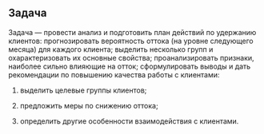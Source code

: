 ## Задача

Задача — провести анализ и подготовить план действий по удержанию клиентов:
прогнозировать вероятность оттока (на уровне следующего месяца) для каждого клиента;
выделить несколько групп и охарактеризовать их основные свойства;
проанализировать признаки, наиболее сильно влияющие на отток;
сформулировать выводы и дать рекомендации по повышению качества работы с клиентами:

1) выделить целевые группы клиентов;

2) предложить меры по снижению оттока;

3) определить другие особенности взаимодействия с клиентами.
